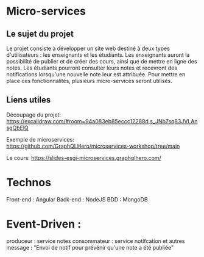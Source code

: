# Micro-services

## Le sujet du projet
Le projet consiste à développer un site web destiné à deux types d'utilisateurs : les enseignants et les étudiants. Les enseignants auront la possibilité de publier et de créer des cours, ainsi que de mettre en ligne des notes. Les étudiants pourront consulter leurs notes et recevront des notifications lorsqu'une nouvelle note leur est attribuée. Pour mettre en place ces fonctionnalités, plusieurs micro-services seront utilisés.

## Liens utiles
Découpage du projet:
https://excalidraw.com/#room=94a083eb85eccc12288d,s_JNb7sq83JVLAnsgQbElQ


Exemple de microservices:
https://github.com/GraphQLHero/microservices-workshop/tree/main

Le cours:
https://slides-esgi-microservices.graphqlhero.com/

# Technos
Front-end : Angular
Back-end : NodeJS
BDD : MongoDB

# Event-Driven :
produceur :  service notes
consommateur : service notifcation et autres
message : "Envoi de notif pour prévénir qu'une note a été publiée"